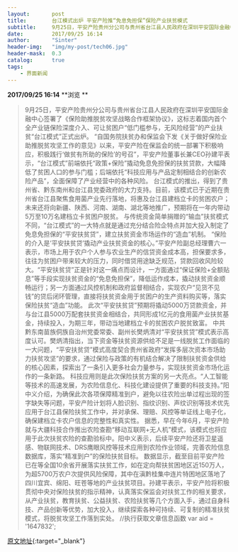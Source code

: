 ```yaml
---
layout:       post
title:        台江模式出炉 平安产险推“免息免担保”保险产业扶贫模式
subtitle:     9月25日，平安产险贵州分公司与贵州省台江县人民政府在深圳平安国际金融中心签署了《保险助推脱贫攻坚战略合作框架协议》，这标志着国内首个全产业链保险深度介入、可让贫困户“低门槛参与，无风险经营”的产业扶贫“台江模式”正式出炉。
date:         2017/09/25 16:14
author:       "Sinter"
header-img:   "img/my-post/tech06.jpg"
header-mask:  0.3
catalog:      true
tags:
    - 界面新闻
---
```


**2017/09/25 16:14**  **浏览 **

> 9月25日，平安产险贵州分公司与贵州省台江县人民政府在深圳平安国际金融中心签署了《保险助推脱贫攻坚战略合作框架协议》，这标志着国内首个全产业链保险深度介入、可让贫困户“低门槛参与，无风险经营”的产业扶贫“台江模式”正式出炉。
“自国务院扶贫办和保监会下发《关于做好保险业助推脱贫攻坚工作的意见》以来，平安产险在保监会的统一部署下积极响应，积极践行‘做贫有所助的保险’的号召”，平安产险董事长兼CEO孙建平表示，“台江模式”前端依托“政策+保险”撬动免息免担保的扶贫贷款，大幅降低了贫困人口的参与门槛；后端依托“科技应用与产品定制相结合的创新农险产品”，全面保障了产业经营中的各种风险。
台江模式的推出，得到了贵州省、黔东南州和台江县党委政府的大力支持。目前，该模式已于近期在贵州省台江县聚焦食用菌产业先行落地，将惠及台江县建档立卡的贫困农户；未来还将向新疆、陕西、河南、湖南、湖北等地推广，预期将在一年内带动5万至10万名建档立卡贫困户脱贫。
与传统资金简单捐赠的“输血”扶贫模式不同，“台江模式”的一大特点就是通过充分结合险企特点并加大投入制定了免息免担保的“平安扶贫贷”，建立扶贫资金市场运作的“造血”机制。
“保险的介入是‘平安扶贫贷’撬动产业扶贫资金的核心。”平安产险副总经理曹六一表示，市场上用于农户个人参与农业生产的信贷资金成本高，担保要求多，往往为贫困户带来较大的压力，同时借贷用途缺乏规范，贷款回收风险较大。“平安扶贫贷”正是针对这一痛点而设计，一方面通过“保证保险+全额贴息”等手段实现扶贫资金的“免息免担保”，降低运作成本，撬动扶贫资金顺畅运行；另一方面通过风控机制和政府监督相结合，实现农户“见货不见钱”的贷后闭环管理，直接将扶贫资金用于贫困户的生产资料购买等，落实保险扶贫“造血”功能。
此次“平安扶贫贷”预期将撬动5000万贷款资金，并与台江县5000万配套扶贫资金相结合，共同形成1亿元的食用菌产业扶贫基金，持续投入，为期三年，带动当地建档立卡的贫困农户脱贫致富。
中共黔东南苗族侗族自治州党委常委、副州长樊炳清对“平安扶贫贷”模式表示高度认可。樊炳清指出，当下资金等扶贫资源供给不足是一线脱贫工作面临的一大问题，“平安扶贫贷”模式高度契合贵州省政府“发挥多层次资本市场助力扶贫攻坚”的要求，通过保险与政策的有机结合解决了限制扶贫资金供给的核心因素，探索出了一条引入更多社会力量参与，实现扶贫资金市场化运作的一条新路。
科技应用则是此次保险扶贫方案的另一大亮点。“人工智能等技术的高速发展，为农险信息化、科技化建设提供了重要的科技支持。”阳中义介绍，为确保此次各项保障精准到户，避免以往农险出单过程出现的签字缺失等问题，平安产险计划将人脸识别、指纹识别、声纹识别等技术优先应用于台江县保险扶贫工作中，并对承保、理赔、风控等单证线上电子化，确保建档立卡农户信息的完整性和真实性。
据悉，早在今年6月，平安产险就与大疆科技合作推出农险查勘“移动互联网+无人机”模式，该模式也将应用于此次扶贫农险的查勘验标中。阳中义表示，后续平安产险还将卫星遥感、物联网技术、DRS鹰眼风控等技术应用到农险作业领域，完善农险信息数据库，落实“精准到户”的保险扶贫目标。
数据显示，截至目前平安产险已在等全国10余省开展落实扶贫工作，如在定向帮扶贫困地区近150万人，为超5700万农户次提供风险保障，其中在滇黔桂集中连片特困地区落地了四川宜宾、绵阳、旺苍等地的产业扶贫项目。孙建平表示，平安产险将积极贯彻中央对保险扶贫的指示精神，认真落实保监会对扶贫工作的相关要求，从产业扶贫，教育扶贫、公益扶贫、农险扶贫等几个方面入手，通过自身科技、产品创新等优势，加大投入，继续探索各种可持续、可复制的精准扶贫模式，将脱贫攻坚工作落到实处。
	//执行获取文章信息函数
	var aid = '1647832';


[原文地址](http://www.jiemian.com/article/1647832.html){:target="_blank"}


